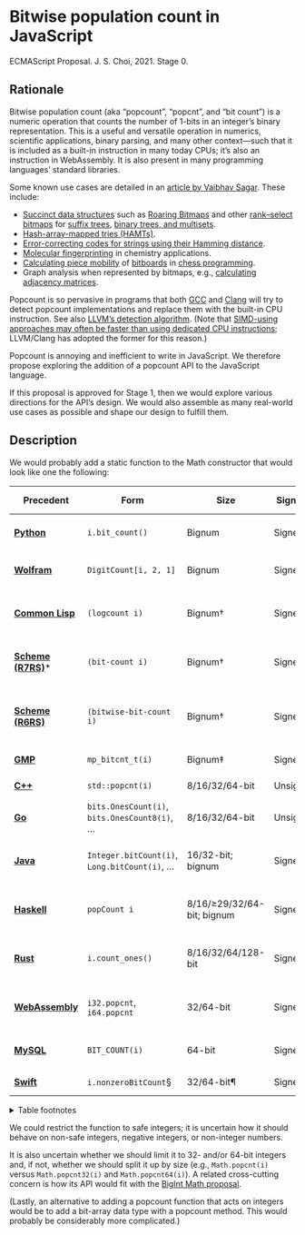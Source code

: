 # Bitwise population count in JavaScript
ECMAScript Proposal. J. S. Choi, 2021. Stage 0.

## Rationale

Bitwise population count (aka “popcount”, “popcnt”, and “bit count”) is a numeric operation that
counts the number of 1-bits in an integer’s binary representation. This is a
useful and versatile operation in numerics, scientific applications, binary parsing, and many other context—such that it is included as a
built-in instruction in many today CPUs; it’s also an instruction in
WebAssembly. It is also present in many programming languages’ standard
libraries.

Some known use cases are detailed in an [article by Vaibhav Sagar][]. These
include:

* [Succinct data structures][] such as [Roaring Bitmaps][] and other
  [rank–select bitmaps][] for [suffix trees][], [binary trees, and multisets][RRR].
* [Hash-array-mapped tries (HAMTs)][HAMTs].
* [Error-correcting codes for strings using their Hamming distance][Hamming].
* [Molecular fingerprinting][] in chemistry applications.
* [Calculating piece mobility][] of [bitboards][] in [chess programming][].
* Graph analysis when represented by bitmaps, e.g., [calculating adjacency matrices][].

[article by Vaibhav Sagar]: https://vaibhavsagar.com/blog/2019/09/08/popcount/
[succinct data structures]: https://en.wikipedia.org/wiki/Succinct_data_structure
[rank–select bitmaps]: http://www.cs.cmu.edu/~./dga/papers/zhou-sea2013.pdf
[Roaring bitmaps]: https://roaringbitmap.org
[RRR]: https://archive.org/details/proceedingsofthi2002acms/page/233
[suffix trees]: https://web.archive.org/web/20110929230740/http://www.dmi.unisa.it/people/cerulli/www/WSPages/WSFiles/Abs/S3/S33_abs_Grossi.pdf
[HAMTs]: https://vaibhavsagar.com/blog/2018/07/29/hamts-from-scratch/
[Hamming]: https://en.wikipedia.org/wiki/Hamming_distance#Error_detection_and_error_correction
[molecular fingerprinting]: http://www.dalkescientific.com/writings/diary/archive/2008/06/26/fingerprint_background.html
[chess programming]: https://www.chessprogramming.org/Population_Count
[bitboards]: https://www.chessprogramming.org/Bitboards
[calculating piece mobility]: https://www.chessprogramming.org/Mobility#Mobility_with_Bitboards
[calculating adjacency matrices]: https://news.ycombinator.com/item?id=20915187

Popcount is so pervasive in programs that both [GCC][] and [Clang][] will try
to detect popcount implementations and replace them with the built-in CPU
instruction. See also [LLVM’s detection algorithm][]. (Note that [SIMD-using
approaches may often be faster than using dedicated CPU instructions][SIMD];
LLVM/Clang has adopted the former for this reason.)

[GCC]: https://godbolt.org/z/JUzmD8
[Clang]: https://godbolt.org/z/AVqMGl
[LLVM’s detection algorithm]: https://github.com/llvm-mirror/llvm/blob/f36485f7ac2a8d72ad0e0f2134c17fd365272285/lib/Transforms/Scalar/LoopIdiomRecognize.cpp#L960
[SIMD]: https://arxiv.org/pdf/1611.07612.pdf

Popcount is annoying and inefficient to write in JavaScript. We therefore
propose exploring the addition of a popcount API to the JavaScript language.

If this proposal is approved for Stage 1, then we would explore various
directions for the API’s design. We would also assemble as many real-world use
cases as possible and shape our design to fulfill them.

## Description
We would probably add a static function to the Math constructor that would look
like one the following:


| Precedent             | Form                                        | Size                      | Signed?  | Negative-int behavior                     |
| ----------------------| ------------------------------------------- | --------------------------| -------- | ----------------------------------------- |
|**[Python][]**         |`i.bit_count()`                              | Bignum                    | Signed   | Input treated as absolute value           |
|**[Wolfram][]**        |`DigitCount[i, 2, 1]`                        | Bignum                    | Signed   | Input treated as absolute value           |
|**[Common Lisp][]**    |`(logcount i)`                               | Bignum†                   | Signed   | Two’s complement; counts zeroes†          |
|**[Scheme (R7RS)][]**\*|`(bit-count i)`                              | Bignum†                   | Signed   | Two’s complement; counts zeroes†          |
|**[Scheme (R6RS)][]**  |`(bitwise-bit-count i)`                      | Bignum†                   | Signed   | Two’s complement; counts zeroes then NOTs†|
|**[GMP][]**            |`mp_bitcnt_t(i)`                             | Bignum‡                   | Signed   | Special behavior‡                         |
|**[C++][]**            |`std::popcnt(i)`                             | 8/16/32/64-bit            | Unsigned | Forbidden by static typing                |
|**[Go][]**             |`bits.OnesCount(i)`, `bits.OnesCount8(i)`, … | 8/16/32/64-bit            | Unsigned | Forbidden by static typing                |
|**[Java][]**           |`Integer.bitCount(i)`, `Long.bitCount(i)`, … | 16/32-bit; bignum         | Signed   | Two’s complement (type dependent)         |
|**[Haskell][]**        |`popCount i`                                 | 8/16/≥29/32/64-bit; bignum| Signed   | Two’s complement (type dependent)         |
|**[Rust][]**           |`i.count_ones()`                             | 8/16/32/64/128-bit        | Signed   | Two’s complement (type dependent)         |
|**[WebAssembly][]**    |`i32.popcnt`, `i64.popcnt`                   | 32/64-bit                 | Signed   | Two’s complement (type dependent)         |
|**[MySQL][]**          |`BIT_COUNT(i)`                               | 64-bit                    | Signed   | Two’s complement (64-bit)                 |
|**[Swift][]**          |`i.nonzeroBitCount`§                         | 32/64-bit¶                | Signed   | Two’s complement¶                         |

<details>

<summary>Table footnotes</summary>

\* [Scheme (R7RS)][] here refers to SRFI 151, which is implemented in several
R7RS implementations, such as [in Chicken Scheme][].

† When R7RS’s `bit-count` or Common Lisp’s `logcount` receives a
negative integer, it returns its number of zeroes instead. For example, both
`(bit-count 255)` and `(bit-count -256)` are 8, and both `(logcount 256)` and
`(logcount -257)` are 1.

R6RS’s `bitwise-bit-count` additionally applies bitwise NOT (i.e., one’s
complement – i.e., two’s complement minus one) to the number of zeroes. For
example, `(bitwise-bit-count -256)` is -9, and `(bitwise-bit-count -257)` is -2.

‡ [GMP][]’s documentation about `mp_bitcnt_t` says, “If [the argument is
negative], the number of 1s is infinite, and the return value is the largest
possible `mp_bitcnt_t`.”

§ [Swift][]’s `nonzeroBitCount` property forms a trio with its
`leadingZeroBitCount` and `trailingZeroBitCount` properties.

¶ Whether Swift’s int type is either 32- or 64-bit depends on its compiler.

</details>

[C++]: https://en.cppreference.com/w/cpp/numeric/popcount
[Common Lisp]: http://www.lispworks.com/documentation/HyperSpec/Body/f_logcou.htm
[GMP]: https://gmplib.org/manual/Integer-Logic-and-Bit-Fiddling#index-mpz_005fpopcount
[Go]: https://pkg.go.dev/math/bits#OnesCount
[Haskell]: https://downloads.haskell.org/~ghc/9.2.3/docs/html/libraries/base-4.16.2.0/Data-Bits.html#v:popCount
[in Chicken Scheme]: https://wiki.call-cc.org/supported-standards
[Java]: https://docs.oracle.com/en/java/javase/18/docs/api/java.base/java/lang/Integer.html#bitCount(int)
[MySQL]: https://dev.mysql.com/doc/refman/5.7/en/bit-functions.html#function_bit-count
[Python]: https://docs.python.org/3/library/stdtypes.html#int.bit_count
[Rust]: https://doc.rust-lang.org/std/?search=count_ones
[Scheme (R6RS)]: http://www.r6rs.org/final/html/r6rs-lib/r6rs-lib-Z-H-12.html
[Scheme (R7RS)]: https://srfi.schemers.org/srfi-151/srfi-151.html
[Swift]: https://developer.apple.com/documentation/swift/int/nonzerobitcount
[WebAssembly]: https://developer.mozilla.org/en-US/docs/webassembly/reference/numeric/population_count
[Wolfram]: https://reference.wolfram.com/language/ref/DigitCount.html

We could restrict the function to safe integers; it is uncertain how it should
behave on non-safe integers, negative integers, or non-integer numbers.

It is also uncertain whether we should limit it to 32- and/or 64-bit integers
and, if not, whether we should split it up by size (e.g., `Math.popcnt(i)`
versus `Math.popcnt32(i)` and `Math.popcnt64(i)`). A related cross-cutting
concern is how its API would fit with the [BigInt Math proposal][].

[BigInt Math proposal]: https://github.com/tc39/proposal-bigint-math

(Lastly, an alternative to adding a popcount function that acts on integers
would be to add a bit-array data type with a popcount method. This would
probably be considerably more complicated.)
